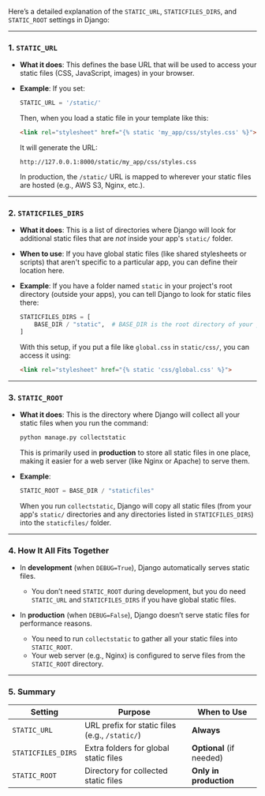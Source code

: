 Here’s a detailed explanation of the `STATIC_URL`, `STATICFILES_DIRS`, and `STATIC_ROOT` settings in Django:

---

### 1. **`STATIC_URL`**
- **What it does**: This defines the base URL that will be used to access your static files (CSS, JavaScript, images) in your browser.
- **Example**: 
  If you set:
  ```python
  STATIC_URL = '/static/'
  ```
  Then, when you load a static file in your template like this:
  ```html
  <link rel="stylesheet" href="{% static 'my_app/css/styles.css' %}">
  ```
  It will generate the URL: 
  ```
  http://127.0.0.1:8000/static/my_app/css/styles.css
  ```

  In production, the `/static/` URL is mapped to wherever your static files are hosted (e.g., AWS S3, Nginx, etc.).

---

### 2. **`STATICFILES_DIRS`**
- **What it does**: 
  This is a list of directories where Django will look for additional static files that are *not* inside your app's `static/` folder.

- **When to use**:
  If you have global static files (like shared stylesheets or scripts) that aren't specific to a particular app, you can define their location here.

- **Example**:
  If you have a folder named `static` in your project's root directory (outside your apps), you can tell Django to look for static files there:
  ```python
  STATICFILES_DIRS = [
      BASE_DIR / "static",  # BASE_DIR is the root directory of your project
  ]
  ```

  With this setup, if you put a file like `global.css` in `static/css/`, you can access it using:
  ```html
  <link rel="stylesheet" href="{% static 'css/global.css' %}">
  ```

---

### 3. **`STATIC_ROOT`**
- **What it does**:
  This is the directory where Django will collect all your static files when you run the command:
  ```bash
  python manage.py collectstatic
  ```
  This is primarily used in **production** to store all static files in one place, making it easier for a web server (like Nginx or Apache) to serve them.

- **Example**:
  ```python
  STATIC_ROOT = BASE_DIR / "staticfiles"
  ```
  When you run `collectstatic`, Django will copy all static files (from your app's `static/` directories and any directories listed in `STATICFILES_DIRS`) into the `staticfiles/` folder.

---

### 4. **How It All Fits Together**
- In **development** (when `DEBUG=True`), Django automatically serves static files.
  - You don’t need `STATIC_ROOT` during development, but you do need `STATIC_URL` and `STATICFILES_DIRS` if you have global static files.

- In **production** (when `DEBUG=False`), Django doesn’t serve static files for performance reasons.
  - You need to run `collectstatic` to gather all your static files into `STATIC_ROOT`.
  - Your web server (e.g., Nginx) is configured to serve files from the `STATIC_ROOT` directory.

---

### 5. **Summary**
| Setting            | Purpose                                         | When to Use                |
|---------------------|-------------------------------------------------|----------------------------|
| `STATIC_URL`        | URL prefix for static files (e.g., `/static/`) | **Always**                 |
| `STATICFILES_DIRS`  | Extra folders for global static files          | **Optional** (if needed)   |
| `STATIC_ROOT`       | Directory for collected static files           | **Only in production**     |



